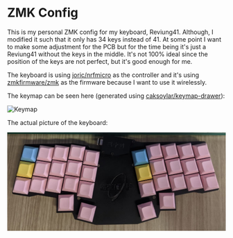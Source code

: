 # ZMK Config

This is my personal ZMK config for my keyboard, Reviung41. Although, I modified it such that it only has
34 keys instead of 41. At some point I want to make some adjustment for the PCB but for the time being
it's just a Reviung41 without the keys in the middle.
It's not 100% ideal since the position of the keys are not perfect, but it's good enough for me.

The keyboard is using [joric/nrfmicro](https://github.com/joric/nrfmicro) as the controller and it's using [zmkfirmware/zmk](https://github.com/zmkfirmware/zmk) as the firmware because I want to use it wirelessly.

The keymap can be seen here (generated using [caksoylar/keymap-drawer](https://github.com/caksoylar/keymap-drawer/tree/main)):

![Keymap](./keymap-drawer/reviung.svg)

The actual picture of the keyboard:

![Keyboard](./keymap-drawer/reviung-photo.jpg)
